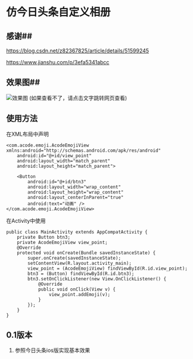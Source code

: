 # 仿今日头条自定义相册 #
## 感谢##
https://blog.csdn.net/z82367825/article/details/51599245

https://www.jianshu.com/p/3efa5341abcc
## 效果图##
![效果图](https://github.com/workertao/acode_emoji_example/tree/master/images/GIF.gif)
(如果查看不了，请点击文字跳转网页查看)

## 使用方法 ##
在XML布局中声明

    <com.acode.emoji.AcodeEmojiView xmlns:android="http://schemas.android.com/apk/res/android"
        android:id="@+id/view_point"
        android:layout_width="match_parent"
        android:layout_height="match_parent">
    
        <Button
            android:id="@+id/btn3"
            android:layout_width="wrap_content"
            android:layout_height="wrap_content"
            android:layout_centerInParent="true"
            android:text="动画" />
    </com.acode.emoji.AcodeEmojiView>

在Activity中使用

    public class MainActivity extends AppCompatActivity {
        private Button btn3;
        private AcodeEmojiView view_point;
        @Override
        protected void onCreate(Bundle savedInstanceState) {
            super.onCreate(savedInstanceState);
            setContentView(R.layout.activity_main);
            view_point = (AcodeEmojiView) findViewById(R.id.view_point);
            btn3 = (Button) findViewById(R.id.btn3);
            btn3.setOnClickListener(new View.OnClickListener() {
                @Override
                public void onClick(View v) {
                    view_point.addEmoji(v);
                }
            });
        }
    }


## 0.1版本 ##
1. 参照今日头条ios版实现基本效果


